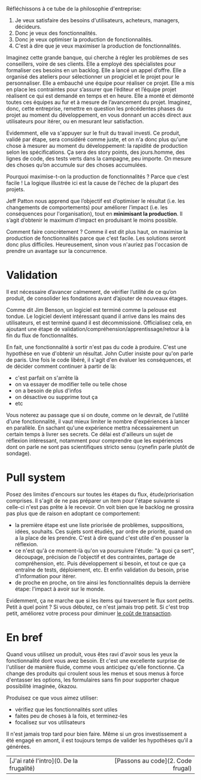 Réfléchissons à ce tube de la philosophie d'entreprise:

1. Je veux satisfaire des besoins d'utilisateurs, acheteurs, managers, décideurs.
2. Donc je veux des fonctionnalités.
3. Donc je veux optimiser la production de fonctionnalités.
4. C'est à dire que je veux maximiser la production de fonctionnalités.

Imaginez cette grande banque, qui cherche à régler les problèmes de ses conseillers, voire de ses clients. Elle a employé des spécialistes pour formaliser ces besoins en un backlog. Elle a lancé un appel d’offre. Elle a organisé des ateliers pour sélectionner un progiciel et le projet pour le personnaliser. Elle a embauché une équipe pour réaliser ce projet. Elle a mis en place les contraintes pour s’assurer que l’éditeur et l’équipe projet réalisent ce qui est demandé en temps et en heure. Elle a monté et démonté toutes ces équipes au fur et à mesure de l’avancement du projet.  Imaginez, donc, cette entreprise, remettre en question les précédentes phases du projet au moment du développement, en vous donnant un accès direct aux utilisateurs pour itérer, ou en mesurant leur satisfaction.

Evidemment, elle va s'appuyer sur le fruit du travail investi. Ce produit, validé par étape, sera considéré comme juste, et on n'a donc plus qu'une chose à mesurer au moment du développement: la rapidité de production selon les spécifications. Ça sera des story points, des jours.homme, des lignes de code, des tests verts dans la campagne, peu importe. On mesure des choses qu’on accumule sur des choses accumulées.

Pourquoi maximise-t-on la production de fonctionnalités ? Parce que c’est facile ! La logique illustrée ici est la cause de l'échec de la plupart des projets.

Jeff Patton nous apprend que l’objectif est d’optimiser le résultat (i.e. les changements de comportements) pour améliorer l’impact (i.e. les conséquences pour l'organisation), tout en **minimisant la production**. Il s’agit d’obtenir le maximum d’impact en produisant le moins possible.

Comment faire concrètement ? Comme il est dit plus haut, on maximise la production de fonctionnalités parce que c'est facile. Les solutions seront donc plus difficiles. Heureusement, sinon vous n'auriez pas l'occasion de prendre un avantage sur la concurrence.

# Validation
Il est nécessaire d’avancer calmement, de vérifier l’utilité de ce qu’on produit, de consolider les fondations avant d’ajouter de nouveaux étages.

Comme dit Jim Benson, un logiciel est terminé comme la pelouse est tondue. Le logiciel devient intéressant quand il arrive dans les mains des utilisateurs, et est terminé quand il est décommissioné. Officialisez cela, en ajoutant une étape de validation/compréhension/apprentissage/retour à la fin du flux de fonctionnalités.

En fait, une fonctionnalité à sortir n'est pas du code à produire. C'est une hypothèse en vue d'obtenir un résultat. John Cutler insiste pour qu'on parle de paris. Une fois le code libéré, il s'agit d'en évaluer les conséquences, et de décider comment continuer à partir de là:

- c'est parfait on s'arrête là
- on va essayer de modifier telle ou telle chose
- on a besoin de plus d'infos
- on désactive ou supprime tout ça
- etc

Vous noterez au passage que si on doute, comme on le devrait, de l'utilité d'une fonctionnalité, il vaut mieux limiter le nombre d'expériences à lancer en parallèle. En sachant qu'une expérience mettra nécessairement un certain temps à livrer ses secrets. Ce délai est d'ailleurs un sujet de réflexion intéressant, notamment pour comprendre que les expériences dont on parle ne sont pas scientifiques stricto sensu (cynefin parle plutôt de sondage).

# Pull system

Posez des limites d'encours sur toutes les étapes du flux, étude/priorisation comprises. Il s'agit de ne pas préparer un item pour l'étape suivante si celle-ci n'est pas prête à le recevoir. On voit bien que le backlog ne grossira pas plus que de raison en adoptant ce comportement:

* la première étape est une liste priorisée de problèmes, suppositions, idées, souhaits. Ces sujets sont étudiés, par ordre de priorité, quand on a la place de les prendre. C'est à dire quand c'est utile d'en pousser la réflexion.
* ce n'est qu'à ce moment-là qu'on va poursuivre l'étude: "à quoi ça sert", découpage, précision de l'objectif et des contraintes, partage de compréhension, etc. Puis développement si besoin, et tout ce que ça entraîne de tests, déploiement, etc. Et enfin validation du besoin, prise d'information pour itérer.
* de proche en proche, on tire ainsi les fonctionnalités depuis la dernière étape: l'impact à avoir sur le monde.

Evidemment, ça ne marche que si les items qui traversent le flux sont petits. Petit à quel point ? Si vous débutez, ce n'est jamais trop petit. Si c'est trop petit, améliorez votre process pour diminuer [le coût de transaction](https://www.youtube.com/watch?v=rc1MqHsiiKo).

# En bref

Quand vous utilisez un produit, vous êtes ravi d'avoir sous les yeux la fonctionnalité dont vous avez besoin. Et c'est une excellente surprise de l'utiliser de manière fluide, comme vous anticipez qu'elle fonctionne. Ça change des produits qui croulent sous les menus et sous menus à force d'entasser les options, les formulaires sans fin pour supporter chaque possibilité imaginée, ôkazou.

Produisez ce que vous aimez utiliser:

- vérifiez que les fonctionnalités sont utiles
- faites peu de choses à la fois, et terminez-les
- focalisez sur vos utilisateurs

Il n'est jamais trop tard pour bien faire. Même si un gros investissement a été engagé en amont, il est toujours temps de valider les hypothèses qu'il a générées.

|                                         |                                   |
| --------------------------------------- | --------------------------------: |
| [J'ai raté l'intro](0. De la frugalité) | [Passons au code](2. Code frugal) |


